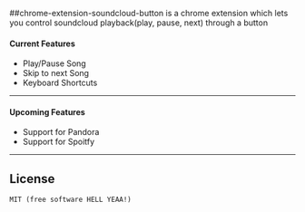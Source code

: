 ##chrome-extension-soundcloud-button
is a chrome extension which lets you control soundcloud playback(play, pause, next) through a button


#### Current Features 
  - Play/Pause Song
  - Skip to next Song
  - Keyboard Shortcuts
----------


#### Upcoming Features
  - Support for Pandora
  - Support for Spoitfy 

----------


License
-------
	MIT (free software HELL YEAA!)
